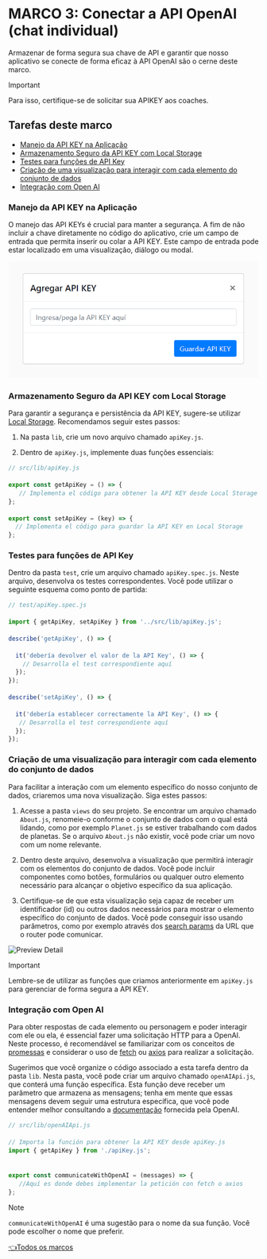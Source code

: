# **MARCO 3:** Conectar a API OpenAI (chat individual)

Armazenar de forma segura sua chave de API e garantir que nosso aplicativo se
conecte de forma eficaz à API OpenAI são o cerne deste marco.
<!-- Este é um dica do Github Pages, https://github.com/orgs/community/discussions/16925 -->
> [!IMPORTANT]
> Para isso, certifique-se de solicitar sua APIKEY aos coaches.

## Tarefas deste marco

- [Manejo da API KEY na Aplicação](#manejo-da-api-key-na-aplicação)
- [Armazenamento Seguro da API KEY com Local Storage](#armazenamento-seguro-da-api-key-com-local-storage)
- [Testes para funções de API Key](#testes-para-funções-de-api-key)
- [Criação de uma visualização para interagir com cada elemento do conjunto de dados](#criação-de-uma-visualização-para-interagir-com-cada-elemento-do-conjunto-de-dados)
- [Integração com Open AI](#integração-com-open-ai)

### Manejo da API KEY na Aplicação

O manejo das API KEYs é crucial para manter a segurança.
A fim de não incluir a chave diretamente no código do aplicativo,
crie um campo de entrada que permita inserir ou colar a API KEY.
Este campo de entrada pode estar localizado em uma visualização,
diálogo ou modal.

![Preview apiKey](./assets/previewApiKey.png)

### Armazenamento Seguro da API KEY com Local Storage

Para garantir a segurança e persistência da
API KEY, sugere-se utilizar [Local Storage](https://developer.mozilla.org/pt-BR/docs/Web/API/Window/localStorage).
Recomendamos seguir estes passos:

1. Na pasta `lib`, crie um novo arquivo chamado `apiKey.js`.

2. Dentro de `apiKey.js`, implemente duas funções essenciais:

```js
// src/lib/apiKey.js

export const getApiKey = () => {
   // Implementa el código para obtener la API KEY desde Local Storage
};

export const setApiKey = (key) => {
  // Implementa el código para guardar la API KEY en Local Storage
};
```

### Testes para funções de API Key

Dentro da pasta `test`, crie um arquivo chamado
`apiKey.spec.js`. Neste arquivo, desenvolva os
testes correspondentes. Você pode utilizar o seguinte
esquema como ponto de partida:

``` js
// test/apiKey.spec.js

import { getApiKey, setApiKey } from '../src/lib/apiKey.js';

describe('getApiKey', () => {

  it('debería devolver el valor de la API Key', () => {
    // Desarrolla el test correspondiente aquí
  });
});

describe('setApiKey', () => {

  it('debería establecer correctamente la API Key', () => {
   // Desarrolla el test correspondiente aquí
  });
});

```

### Criação de uma visualização para interagir com cada elemento do conjunto de dados

Para facilitar a interação com um elemento específico do nosso
conjunto de dados, criaremos uma nova visualização. Siga estes passos:

1. Acesse a pasta `views` do seu projeto.
Se encontrar um arquivo chamado `About.js`,
renomeie-o conforme o conjunto de dados
com o qual está lidando, como por exemplo `Planet.js`
se estiver trabalhando com dados de planetas.
Se o arquivo `About.js` não existir,
você pode criar um novo com um nome relevante.

2. Dentro deste arquivo, desenvolva a visualização que permitirá interagir
com os elementos do conjunto de dados. Você pode incluir componentes como botões,
formulários ou qualquer outro elemento necessário para alcançar o objetivo específico
da sua aplicação.

3. Certifique-se de que esta visualização seja capaz de receber um identificador (id)
ou outros dados necessários para mostrar o elemento específico do conjunto
de dados. Você pode conseguir isso usando parâmetros, como por
exemplo através dos
[search params](https://developer.mozilla.org/pt-BR/docs/Web/API/URLSearchParams)
da URL que o router pode comunicar.

![Preview Detail](./assets/previewDetail.gif)

> [!IMPORTANT]
> Lembre-se de utilizar as funções que criamos anteriormente em `apiKey.js`
para gerenciar de forma segura a API KEY.

### Integração com Open AI

Para obter respostas de cada elemento ou personagem e poder interagir
com ele ou ela, é essencial fazer uma solicitação HTTP para a OpenAI.
Neste processo, é recomendável se familiarizar com os conceitos de
[promessas](https://curriculum.laboratoria.la/pt/topics/javascript/async/promises)
e considerar o uso de
[fetch](https://developer.mozilla.org/pt-BR/docs/Web/API/Fetch_API/Using_Fetch)
ou [axios](https://axios-http.com/docs/intro)
para realizar a solicitação.

Sugerimos que você organize o código associado a esta tarefa dentro da pasta `lib`.
Nesta pasta, você pode criar um arquivo chamado `openAIApi.js`,
que conterá uma função específica. Esta função deve receber um parâmetro
que armazena as mensagens; tenha em mente que essas mensagens devem seguir uma
estrutura específica, que você pode entender melhor consultando a
[documentação](https://platform.openai.com/docs/api-reference/chat/create)
fornecida pela OpenAI.

```js
// src/lib/openAIApi.js

// Importa la función para obtener la API KEY desde apiKey.js
import { getApiKey } from './apiKey.js';


export const communicateWithOpenAI = (messages) => {
   //Aquí es donde debes implementar la petición con fetch o axios
};

```

> [!NOTE]
> `communicateWithOpenAI` é uma sugestão para o nome
da sua função. Você pode escolher o nome que preferir.

[👈Todos os marcos](../README.md#6-marcos)
